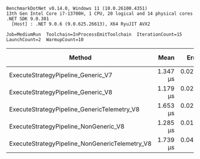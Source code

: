 ```

BenchmarkDotNet v0.14.0, Windows 11 (10.0.26100.4351)
13th Gen Intel Core i7-13700H, 1 CPU, 20 logical and 14 physical cores
.NET SDK 9.0.301
  [Host] : .NET 9.0.6 (9.0.625.26613), X64 RyuJIT AVX2

Job=MediumRun  Toolchain=InProcessEmitToolchain  IterationCount=15  
LaunchCount=2  WarmupCount=10  

```
| Method                                         | Mean     | Error     | StdDev    | Ratio | RatioSD | Gen0   | Allocated | Alloc Ratio |
|----------------------------------------------- |---------:|----------:|----------:|------:|--------:|-------:|----------:|------------:|
| ExecuteStrategyPipeline_Generic_V7             | 1.347 μs | 0.0219 μs | 0.0328 μs |  1.00 |    0.03 | 0.2174 |    2744 B |        1.00 |
| ExecuteStrategyPipeline_Generic_V8             | 1.179 μs | 0.0266 μs | 0.0398 μs |  0.88 |    0.04 | 0.0019 |      40 B |        0.01 |
| ExecuteStrategyPipeline_GenericTelemetry_V8    | 1.653 μs | 0.0277 μs | 0.0415 μs |  1.23 |    0.04 | 0.0019 |      40 B |        0.01 |
| ExecuteStrategyPipeline_NonGeneric_V8          | 1.285 μs | 0.0184 μs | 0.0276 μs |  0.96 |    0.03 | 0.0019 |      40 B |        0.01 |
| ExecuteStrategyPipeline_NonGenericTelemetry_V8 | 1.739 μs | 0.0475 μs | 0.0711 μs |  1.29 |    0.06 | 0.0019 |      40 B |        0.01 |
